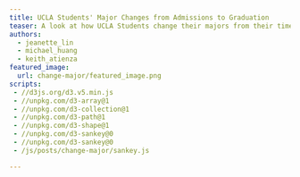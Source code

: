 ```yaml
---
title: UCLA Students' Major Changes from Admissions to Graduation
teaser: A look at how UCLA Students change their majors from their time of admissions to eventual degree, data aggregated from 2013-2018.
authors:
  - jeanette_lin
  - michael_huang
  - keith_atienza
featured_image:
  url: change-major/featured_image.png
scripts:
 - //d3js.org/d3.v5.min.js
 - //unpkg.com/d3-array@1
 - //unpkg.com/d3-collection@1
 - //unpkg.com/d3-path@1
 - //unpkg.com/d3-shape@1
 - //unpkg.com/d3-sankey@0
 - //unpkg.com/d3-sankey@0
 - /js/posts/change-major/sankey.js

---
```


  <div id="dropdown"></div>
  <div id="chart"></div>
  <div id="label"></div>